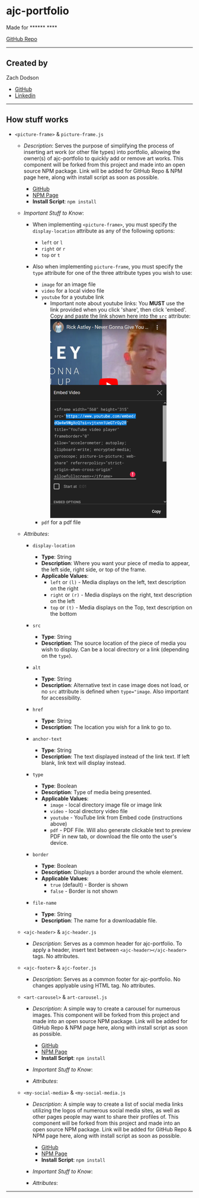 # ajc-portfolio

Made for ****** ****

[GitHub Repo](https://github.com/zdodson21/ajc-portfolio)

---

## Created by

Zach Dodson

* [GitHub](https://github.com/zdodson21)
* [Linkedin](https://www.linkedin.com/in/zach-dodson-psu/)

---

## How stuff works

* `<picture-frame>` & `picture-frame.js`
  * *Description*: Serves the purpose of simplifying the process of inserting art work (or other file types) into portfolio, allowing the owner(s) of ajc-portfolio to quickly add or remove art works. This component will be forked from this project and made into an open source NPM package. Link will be added for GitHub Repo & NPM page here, along with install script as soon as possible.
    * [GitHub]()
    * [NPM Page]()
    * **Install Script**: `npm install`
  
  * *Important Stuff to Know*:
  
    * When implementing `<picture-frame>`, you must specify the `display-location` attribute as any of the following options:
      * `left` or `l`
      * `right` or `r`
      * `top` or `t`

    * Also when implementing `picture-frame`, you must specify the `type` attribute for one of the three attribute types you wish to use:
      * `image` for an image file
      * `video` for a local video file
      * `youtube` for a youtube link
        * Important note about youtube links: You **MUST** use the link provided when you click 'share', then click 'embed'. Copy and paste the link shown here into the `src` attribute: ![Look for the text "src", and copy the link quoted within it. DO NOT COPY THE QUOTES!](./assets/images/README-assets/youtube-link-resize-60.png)
      * `pdf` for a pdf file

  * *Attributes*:
    * `display-location`
      * **Type**: String
      * **Description**: Where you want your piece of media to appear, the left side, right side, or top of the frame.
      * **Applicable Values**:
        * `left` or `(l)` - Media displays on the left, text description on the right
        * `right` or `(r)` - Media displays on the right, text description on the left
        * `top` or `(t)` - Media displays on the Top, text description on the bottom

    * `src`
      * **Type**: String
      * **Description**: The source location of the piece of media you wish to display. Can be a local directory or a link (depending on the `type`).

    * `alt`
      * **Type**: String
      * **Description**: Alternative text in case image does not load, or no `src` attribute is defined when `type="image`. Also important for accessibility.

    * `href`
      * **Type**: String
      * **Description**: The location you wish for a link to go to.

    * `anchor-text`
      * **Type**: String
      * **Description**: The text displayed instead of the link text. If left blank, link text will display instead.

    * `type`
      * **Type**: Boolean
      * **Description**: Type of media being presented.
      * **Applicable Values**:
        * `image` - local directory image file or image link
        * `video` - local directory video file
        * `youtube` - YouTube link from Embed code (instructions above)
        * `pdf` - PDF File. Will also generate clickable text to preview PDF in new tab, or download the file onto the user's device.

    * `border`
      * **Type**: Boolean
      * **Description**: Displays a border around the whole element.
      * **Applicable Values**:
        * `true` (default) - Border is shown
        * `false` - Border is not shown

    * `file-name`
      * **Type**: String
      * **Description**: The name for a downloadable file.

  * `<ajc-header>` & `ajc-header.js`
    * *Description*: Serves as a common header for ajc-portfolio. To apply a header, insert text between `<ajc-header></ajc-header>` tags. No attributes.

  * `<ajc-footer>` & `ajc-footer.js`
    * *Description*: Serves as a common footer for ajc-portfolio. No changes applyable using HTML tag. No attributes.
  
  * `<art-carousel>` & `art-carousel.js`
    * *Description*: A simple way to create a carousel for numerous images. This component will be forked from this project and made into an open source NPM package. Link will be added for GitHub Repo & NPM page here, along with install script as soon as possible.
      * [GitHub]()
      * [NPM Page]()
      * **Install Script**: `npm install`

    * *Important Stuff to Know*:

    * *Attributes*:
  
  * `<my-social-media>` & `<my-social-media.js`
    * *Description*: A simple way to create a list of social media links utilizing the logos of numerous social media sites, as well as other pages people may want to share their profiles of. This component will be forked from this project and made into an open source NPM package. Link will be added for GitHub Repo & NPM page here, along with install script as soon as possible.
      * [GitHub]()
      * [NPM Page]()
      * **Install Script**: `npm install`

    * *Important Stuff to Know*:

    * *Attributes*:

---

